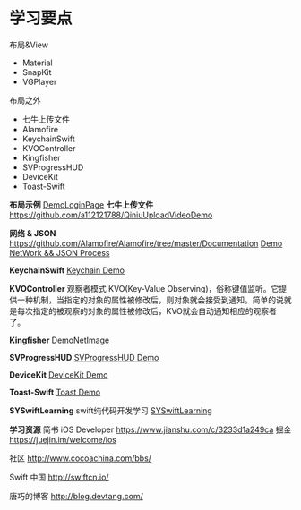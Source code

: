 # 学习要点

布局&View
- Material
- SnapKit
- VGPlayer

 布局之外
- 七牛上传文件
- Alamofire
- KeychainSwift
- KVOController
- Kingfisher
- SVProgressHUD
- DeviceKit
- Toast-Swift

**布局示例**
[DemoLoginPage](https://github.com/a112121788/Learn-iOS-Dev/tree/master/Day04/DemoLoginPage)
**七牛上传文件**
<https://github.com/a112121788/QiniuUploadVideoDemo>

**网络 & JSON**
<https://github.com/Alamofire/Alamofire/tree/master/Documentation>
[Demo NetWork && JSON Process](https://github.com/a112121788/Learn-iOS-Dev/commit/8caad032f6c8a0e31eb057ddd816dcf64ef8ea32?diff=unified)

**KeychainSwift**
[Keychain Demo](https://github.com/a112121788/Learn-iOS-Dev/commit/675ff8dc3e201829df93ac6eb70dec7d2ed93d10)

**KVOController**
观察者模式
KVO(Key-Value Observing)，俗称键值监听。它提供一种机制，当指定的对象的属性被修改后，则对象就会接受到通知。简单的说就是每次指定的被观察的对象的属性被修改后，KVO就会自动通知相应的观察者了。

**Kingfisher**
[DemoNetImage](https://github.com/a112121788/Learn-iOS-Dev/commit/d204683be9c301d523b274962c77eaeb2d906e05)

**SVProgressHUD**
[SVProgressHUD Demo](https://github.com/a112121788/Learn-iOS-Dev/commit/f783852139979bfb7c270cd3618e38f6a1dc02ba)

**DeviceKit**
[DeviceKit Demo](https://github.com/a112121788/Learn-iOS-Dev/commit/c2a3682315324eacd41bfe4842b47904ddc76d4d)

**Toast-Swift**
[Toast Demo](https://github.com/a112121788/Learn-iOS-Dev/commit/c2a3682315324eacd41bfe4842b47904ddc76d4d)

**SYSwiftLearning**
swift纯代码开发学习
[SYSwiftLearning](https://github.com/potato512/SYSwiftLearning)

**学习资源**
简书  iOS Developer
<https://www.jianshu.com/c/3233d1a249ca>
掘金 
<https://juejin.im/welcome/ios>

社区
<http://www.cocoachina.com/bbs/>

Swift 中国
<http://swiftcn.io/>

唐巧的博客
<http://blog.devtang.com/>
